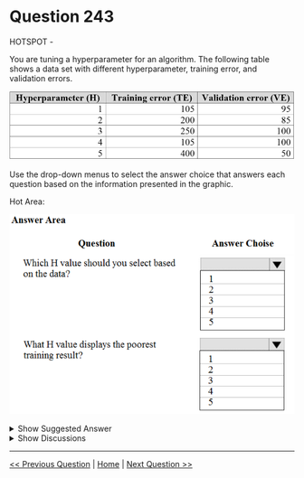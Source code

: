 # Question 243

HOTSPOT -

You are tuning a hyperparameter for an algorithm. The following table shows a data set with different hyperparameter, training error, and validation errors.

![Question Image](../images/q243_q_0024900001.png)

Use the drop-down menus to select the answer choice that answers each question based on the information presented in the graphic.

Hot Area:

![Question Image](../images/q243_q_0025000001.png)

<details>
  <summary>Show Suggested Answer</summary>

<img src="../images/q243_ans_0_0025100001.png" alt="Answer Image"><br>

<p>Box 1: 4 -</p>
<p>Choose the one which has lower training and validation error and also the closest match.</p>
<p>Minimize variance (difference between validation error and train error).</p>
<p>Box 2: 5 -</p>
<p>Minimize variance (difference between validation error and train error).</p>
<p>Reference:</p>
<p>https://medium.com/comet-ml/organizing-machine-learning-projects-project-management-guidelines-2d2b85651bbd</p>

</details>

<details>
  <summary>Show Discussions</summary>

<blockquote><p><strong>pepmir</strong> <code>(Thu 24 Dec 2020 00:41)</code> - <em>Upvotes: 41</em></p><p>Answers looks correct to me
Difference between Erros:
105-095: 10
200-085: 115
250-100: 150
105-100: 5 ---&gt; This is the best H value. Agree with #4 for Q1
400-050: 350 -&gt; Highest Diff. So Poor for Q2</p></blockquote>
<blockquote><p><strong>HkIsCrazY</strong> <code>(Fri 06 Aug 2021 14:07)</code> - <em>Upvotes: 16</em></p><p>Why would you take the difference? it makes no sense! Best H value should be option A. 105 and 95

reason - validation error in option A is 95 whereas for option D it is 100.Training error is same in both case.</p></blockquote>

<blockquote><p><strong>snegnik</strong> <code>(Wed 29 Nov 2023 11:35)</code> - <em>Upvotes: 1</em></p><p>It depends on the main measure we use. If it is bias, we should find low numbers, and if it is variance, we should find a small difference. The best way to find a good trade-off between bias and variance is to have low error numbers and a small difference between test and validation errors.</p></blockquote>
<blockquote><p><strong>Yoshizn</strong> <code>(Sun 13 Aug 2023 11:03)</code> - <em>Upvotes: 1</em></p><p>Doing the difference here makes no sense since in the #1H and #4H both has 105 so we will look to the smallest Validation error between #1H and #4H, so 100 &gt; 95 then we will take #1H 1 as the H value to choose.</p></blockquote>
<blockquote><p><strong>akgarg00</strong> <code>(Thu 26 Aug 2021 07:06)</code> - <em>Upvotes: 1</em></p><p>This depends on the trade-off curve validation error and training error are making. If they intersect then we cannot use this logic</p></blockquote>
<blockquote><p><strong>Yilu</strong> <code>(Mon 16 Nov 2020 05:52)</code> - <em>Upvotes: 22</em></p><p>Why not 1 with lowest value in both training and validation?</p></blockquote>
<blockquote><p><strong>swatidorge</strong> <code>(Wed 12 May 2021 05:09)</code> - <em>Upvotes: 2</em></p><p>exactly normally training isn&#x27;t greater than 70% data. if we have 50%-50% split of test and training then it&#x27;s fine to have a closest match.</p></blockquote>
<blockquote><p><strong>nato16</strong> <code>(Tue 30 Mar 2021 08:01)</code> - <em>Upvotes: 2</em></p><p>Yes, why not 1</p></blockquote>
<blockquote><p><strong>sl_mslconsulting</strong> <code>(Tue 19 Nov 2024 20:48)</code> - <em>Upvotes: 1</em></p><p>used ChatGpt 4 and got this explanation which I agreed:
The best hyperparameters to select would be the ones that have the lowest validation error, as this indicates how well the model is likely to perform on unseen data. In this case, that would be the one with a validation error of 50.

The poorest training result would be the one with the highest training error. In this case, that would be the one with a training error of 400.
In general, the goal of hyperparameter tuning is to minimize the validation error, which indicates how well the model is likely to perform on unseen data. The model with the lowest variance isn&#x27;t necessarily the best model. A model with high bias can have low variance, but still be inaccurate. Similarly, a model with low bias can have high variance, but still be accurate. This is known as the bias-variance tradeoff.</p></blockquote>

<blockquote><p><strong>phdykd</strong> <code>(Sat 20 Jan 2024 03:31)</code> - <em>Upvotes: 2</em></p><p>Based on these values, the optimal hyperparameter setting seems to be H1. It has the lowest total error when you consider both the training and validation error, which suggests it may be the best compromise between underfitting and overfitting.

The hyperparameter setting that displays the poorest training result would be H5, as it has the highest training error (TE=400), suggesting it might be underfitting to the training data.</p></blockquote>

<blockquote><p><strong>Gferreira</strong> <code>(Tue 11 Jul 2023 23:39)</code> - <em>Upvotes: 2</em></p><p>chatGcP said : 
The best results are those that have a low training error and a low validation error. In the first case, the training error is 105 and the validation error is 95, while in the second case the training error is 105 and the validation error is 100. Therefore, the first case is better, as the validation error is lower. This indicates that the model is generalizing well and is not &quot;memorizing&quot; the training data.</p></blockquote>
<blockquote><p><strong>Mckay_</strong> <code>(Tue 11 Apr 2023 23:24)</code> - <em>Upvotes: 7</em></p><p>The answer should be 1 and 5. When training/testing a model, the problem of overfitting and underfitting need to be considered. In the case of the best H value. H = 1 clearly produced the best model with minimum validation error on the test dataset (which is the dataset we care about).</p></blockquote>
<blockquote><p><strong>ning</strong> <code>(Thu 01 Dec 2022 14:13)</code> - <em>Upvotes: 1</em></p><p>Poorest training result --&gt; 5
Best H Parameter, this question does not have enough information, we do not know the sample size for training and test data,  If there are both in millions, then no one cares about 100 errors vs 500 errors, if they are only in thousands, then I will only consider 1 and 4, in this case I guess 4 is given slight better results in testing, so I will go 4</p></blockquote>
<blockquote><p><strong>David_Tadeu</strong> <code>(Wed 05 Oct 2022 22:29)</code> - <em>Upvotes: 1</em></p><p>The question is on stack exchange

https://stats.stackexchange.com/questions/570322/how-to-choose-a-models-hyperparameters-in-terms-of-the-variance/570485#570485</p></blockquote>

<blockquote><p><strong>synapse</strong> <code>(Sun 11 Sep 2022 23:00)</code> - <em>Upvotes: 3</em></p><p>The answer is 1 and 5...  Why would you choose an option with the two closest error? Would you choose 300 and 299 as the best ?</p></blockquote>
<blockquote><p><strong>TheCyanideLancer</strong> <code>(Fri 15 Jul 2022 03:32)</code> - <em>Upvotes: 1</em></p><p>Agree with pepmir. 4 has least difference between validation and training result, and box 2 is about &quot;poorest training result&quot; which is by data given, 5</p></blockquote>
<blockquote><p><strong>dija123</strong> <code>(Tue 14 Jun 2022 05:09)</code> - <em>Upvotes: 2</em></p><p>Underfitting – Validation and training error high
Overfitting – Validation error is high, training error low
Good fit – Validation error low, slightly higher than the training error
Unknown fit - Validation error low, training error &#x27;high&#x27;</p></blockquote>
<blockquote><p><strong>nit687</strong> <code>(Wed 15 Dec 2021 21:17)</code> - <em>Upvotes: 2</em></p><p>We have to see which model generalizes well on test data..clearly in option 1 difference of train and test is 10..while in option 4 difference is only 5. So 4th one may generalize well .When we do train and test split , our target is to have as close train and test error along with minimum error</p></blockquote>
<blockquote><p><strong>kty</strong> <code>(Sat 18 Sep 2021 19:49)</code> - <em>Upvotes: 17</em></p><p>the answer is 1 and 5 
for those who calculate the difference between losses, 
if we have 500 and 498 we would then chose this option?</p></blockquote>
<blockquote><p><strong>adbush</strong> <code>(Sat 14 Aug 2021 10:20)</code> - <em>Upvotes: 3</em></p><p>the best model is not 4, it is 1
looking at the difference between training and validation errors is not helpful - by this logic a model with TE 105 VE 110 would also be better than model 1. This is clearly not the case.</p></blockquote>
<blockquote><p><strong>fredgu</strong> <code>(Fri 04 Jun 2021 08:55)</code> - <em>Upvotes: 1</em></p><p>Pepmir&#x27;s explanation is correct.</p></blockquote>
<blockquote><p><strong>Pucha</strong> <code>(Wed 12 May 2021 04:48)</code> - <em>Upvotes: 1</em></p><p>Why not opt 2</p></blockquote>
<blockquote><p><strong>CleMue</strong> <code>(Sat 16 Jan 2021 12:52)</code> - <em>Upvotes: 6</em></p><p>This question is a weird one. The training error here is much higher than the validation error. Usually it&#x27;s the other way around. Depending on the degree of overfitting, the VE can be a lot higher than the TE, but almost never smaller than the TE.

Still the general rule for such a question is:

1. Go for the H with the smallest VE
2. The H with the highest VE is the worst. Unfortunately here H=3 and H=4 are equally bad, so doesn&#x27;t make sense to choose only one of them
w</p></blockquote>
<blockquote><p><strong>Paa_Kwesi</strong> <code>(Thu 03 Jun 2021 11:04)</code> - <em>Upvotes: 2</em></p><p>So rather this is a case of underfitting</p></blockquote>

</details>

---

[<< Previous Question](question_242.md) | [Home](/index.md) | [Next Question >>](question_244.md)
